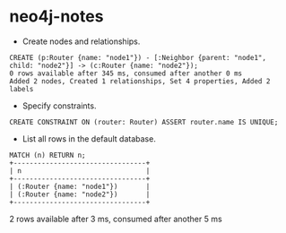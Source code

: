 # neo4j-notes

* Create nodes and relationships.
```shell
CREATE (p:Router {name: "node1"}) - [:Neighbor {parent: "node1", child: "node2"}] -> (c:Router {name: "node2"});
0 rows available after 345 ms, consumed after another 0 ms
Added 2 nodes, Created 1 relationships, Set 4 properties, Added 2 labels
```

* Specify constraints.
```shell
CREATE CONSTRAINT ON (router: Router) ASSERT router.name IS UNIQUE;
```

- List all rows in the default database.
```shell
MATCH (n) RETURN n;
+---------------------------------+
| n                               |
+---------------------------------+
| (:Router {name: "node1"})       |
| (:Router {name: "node2"})       |
+---------------------------------+
```

2 rows available after 3 ms, consumed after another 5 ms
